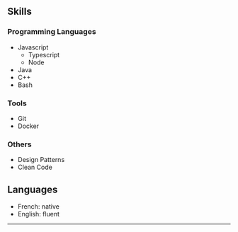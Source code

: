 ## Skills

### Programming Languages
- Javascript
    - Typescript
    - Node
- Java
- C++
- Bash

### Tools

- Git
- Docker

### Others

- Design Patterns
- Clean Code

## Languages

- French: native
- English: fluent

---